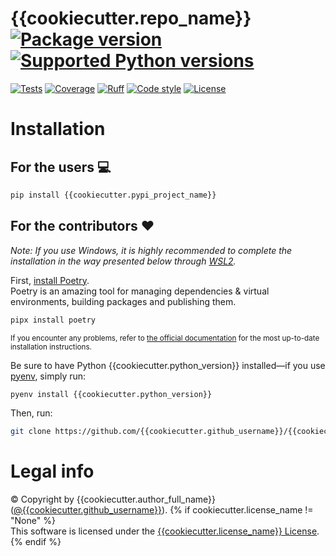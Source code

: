 # {{cookiecutter.repo_name}} [![Package version](https://img.shields.io/pypi/v/{{cookiecutter.pypi_project_name}}?label=PyPI)](https://pypi.org/project/{{cookiecutter.pypi_project_name}}) [![Supported Python versions](https://img.shields.io/pypi/pyversions/{{cookiecutter.pypi_project_name}}.svg?logo=python&label=Python)](https://pypi.org/project/{{cookiecutter.pypi_project_name}})
[![Tests](https://github.com/{{cookiecutter.github_username}}/{{cookiecutter.repo_name}}/actions/workflows/test.yml/badge.svg)](https://github.com/{{cookiecutter.github_username}}/{{cookiecutter.repo_name}}/actions/workflows/test.yml)
[![Coverage](https://coverage-badge.samuelcolvin.workers.dev/{{cookiecutter.github_username}}/{{cookiecutter.repo_name}}.svg)](https://coverage-badge.samuelcolvin.workers.dev/redirect/{{cookiecutter.github_username}}/{{cookiecutter.repo_name}})
[![Ruff](https://img.shields.io/endpoint?url=https://raw.githubusercontent.com/astral-sh/ruff/main/assets/badge/v2.json)](https://github.com/astral-sh/ruff)
[![Code style](https://img.shields.io/badge/code%20style-black-000000.svg?label=Code%20style)](https://github.com/psf/black)
[![License](https://img.shields.io/github/license/{{cookiecutter.github_username}}/{{cookiecutter.repo_name}}.svg?label=License)](https://github.com/{{cookiecutter.github_username}}/{{cookiecutter.repo_name}}/blob/main/LICENSE)

# Installation

## For the users 💻
```bash
pip install {{cookiecutter.pypi_project_name}}
```

## For the contributors ❤️
_Note: If you use Windows, it is highly recommended to complete the installation in the way presented below through [WSL2](https://learn.microsoft.com/en-us/windows/wsl/install)._

First, [install Poetry](https://python-poetry.org/docs/#installation).<br/>
Poetry is an amazing tool for managing dependencies & virtual environments, building packages and publishing them.

```bash
pipx install poetry
```
<sub>If you encounter any problems, refer to [the official documentation](https://python-poetry.org/docs/#installation) for the most up-to-date installation instructions.</sub>

Be sure to have Python {{cookiecutter.python_version}} installed—if you use [pyenv](https://github.com/pyenv/pyenv#readme), simply run:
```bash
pyenv install {{cookiecutter.python_version}}
```

Then, run:
```bash
git clone https://github.com/{{cookiecutter.github_username}}/{{cookiecutter.repo_name}} && cd {{cookiecutter.repo_name}} && ./install && poetry shell
```

# Legal info
© Copyright by {{cookiecutter.author_full_name}} ([@{{cookiecutter.github_username}}](https://github.com/{{cookiecutter.github_username}})).
{% if cookiecutter.license_name != "None" %}
<br />This software is licensed under the [{{cookiecutter.license_name}} License](https://github.com/{{cookiecutter.github_username}}/{{cookiecutter.repo_name}}/blob/main/LICENSE).
{% endif %}

